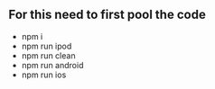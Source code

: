 ## For this need to first pool the code 
- npm i
- npm run ipod 
- npm run clean
- npm run android 
- npm run ios 
